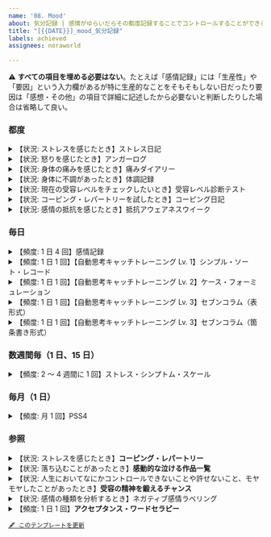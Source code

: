 ```yaml
---
name: '08. Mood'
about: 気分記録 | 感情がゆらいだらその都度記録することでコントロールすることができるようになります
title: "[{{DATE}}]_mood_気分記録"
labels: achieved
assignees: noraworld

---
```


⚠️ **すべての項目を埋める必要はない**。たとえば「感情記録」には「生産性」や「要因」という入力欄があるが特に生産的なことをそもそもしない日だったり要因は「感想・その他」の項目で詳細に記述したから必要ないと判断したりした場合は省略して良い。



### 都度
<details>
<summary>【状況: ストレスを感じたとき】ストレス日記</summary>

~~~
### 基本情報
| 項目 | 内容 |
| --- | :---: |
| 種別 | ストレス日記 |
| 状況 |  |
| ストレスサーモメーター |  |
| 感情 | パイチャート参照 |
| 幸福度 |  |
| 生産性 |  |
| 持続時間 |  |
| ストレス源 |  |
| トリガー |  |
| リアクション |  |
| 身体反応 |  |
| 対処レベル |  |

### 感情（パイチャート）
```mermaid
pie showData
"" : 
"" : 
"" : 
"" : 
```

### 感想・その他
特になし。
~~~

_記録の力 p.144_

#### ストレスサーモメーター
以下のような架空の温度計を見ながら、今のストレスが何点なのか採点します。「過去にも味わったことがないストレス」が 10 点で、「まったく何のイライラも不安もない」なら 0 点です。

<img alt="ストレスサーモメーター" src="https://github.com/noraworld/diary-templates/blob/main/assets/images/stress_thermometer.png?raw=true" width="30%">

#### 幸福度
そのストレスを受けたせいで、気分がどこまで落ち込んだかを 10 点満点で採点します。最低の気分なら 0 点で、最高の気分なら 10 点です。

#### 生産性
そのストレスを受けて、自分の生産性がどう変化したかを 10 点満点で採点します。いかにストレスが強くても、いつもと同じように働いたり日常の雑用をこなしたりすることができていれば 10 点、何も手につかなくなったのなら 0 点です。

#### 持続時間
ストレスを感じた時間の長さを記入します。「10 分間」「午後いっぱい」「1 日中」など。

#### 状況
ストレスを感じた時の環境、場所、原因になった人などを記入します。「鍵をかけずに家をでた」「上司から大量の仕事を指示された」「気温が寒すぎる」など。

#### ストレス源
「上司」「子ども」「ネットニュース」など、あなたにストレスを与えた原因を書きます。

#### 感情
そのストレスに対して、どんな感情を抱いたかを記録します。「怒り」「悲しみ」「イライラ」など、気持ちを正確に表せる言葉を探してください。

#### トリガー
「状況」がストレスを引き起こした理由を書き出します。たとえば、状況が「鍵をかけずに家をでた」なら、トリガーは「昨日、帰宅してソファに鍵を放置してしまった」、状況が「気温が寒すぎる」なら、トリガーは「天気予報を確認せずに家を出た」など。

#### リアクション
ストレスを感じた時に、あなたがどのような感情、または思考を抱いたかを記録します。「なんて俺はドジなんだ！ と思った」「あの上司は部下のことを何も考えていない！」「早く暖かくならないかなぁ……と感じた」など。

#### 身体反応
ストレスを感じた後、体にどんな変化が現れたかを記録します。「頭痛がした」「胃のあたりが重い」「手のひらに汗」のように、簡潔に書き込んでください。

#### 対処レベル
そのストレスをどれだけうまく対処できたかを書きます。「全然ダメ」「怒りが爆発した」「まぁまぁ」ぐらいの表現で、シンプルに書き込んでください。

#### 記入例
| 日時 | ストレス | 幸福度 | 感情 | 生産性 | ストレス源 | 身体反応 | 対処レベル |
| :---: | --- | :---: | :---: | :---: | :---: | :---: | :---: |
| 6/8 8:30 | 通勤ラッシュ | 4 | 朦朧 | 2 | 激混み | 吐き気 | ダメダメ |
| 10:30 | 予定の会議がキャンセル | 6 | 軽い不安 | 7 | 上司 | 胃が重い感じ | OK |
| 6/9 11:20 | 打合せの相手が 30 分遅刻 | 5 | イライラ | 6 | クライアント | 全身が熱い | よくない（コーヒーがぶ飲み） |
| 15:30 | 会社のプリンターが故障 | 3 | 怒り | 3 | 機械 | 頭が熱い | ダメダメ（修理の人に嫌な態度） |
| 17:40 | 予定の納品物が届かない | 5 | イライラと不安 | 6 | 外注先 | 汗ばむ | OK |
| 6/10 8:40 | 車両点検で電車が遅れる | 3 | 怒り | 8 | 電車 | 脈が速い | OK |
| 9:20 | プロジェクトの〆切が前倒しに | 2 | 超不安 | 4 | 上司 | 全身が熱い | ただ慌てる |
| 15:30 | 腰痛がひどい | 2 | 不安と苦しみ | 1 | 腰 | 全身が硬い | 薬が効果なし |

_記録の力_

| 時間 | ストレスレベル | 持続時間 | 状況 | トリガー | リアクション |
| :---: | :---: | :---: | --- | --- | --- |
| 10 時 | 5 | 40 分 | 上司に資料の作り方を注意された | 前にも言われたことを直さなかった | 気分が沈んで首あたりがチクチク痛んだ |
| 13 時 | 3 | 10 分 | 忙しくて昼飯を食べられなかった | 昼前の作業が終わらなかった | 作業の多さを呪った。あと軽い怒り |
| 18 時 | 8 | 午後ずっと | 今週末が締め切りの作業が全然終わらない | 仕事をずっと先延ばしにしてた | 軽いパニック状態で、仕事の多さに激しい怒り |
| 20 時 | 4 | 1 時間 | 忙しいのに友人から長電話が…… | 仕事のイライラと合わさってストレス激増 | 「こいつ空気読まないな」という気持ちがグルグル |
| 22 時 | 2 | 20 分 | 夜のニュースでヒドい事件を見た | 特になし | 「世の中はヒドいことばかり」と思って軽い頭痛 |

_超ストレス解消法_

TODO: データを蓄積したあとの活用法について、それぞれ記録の力、超ストレス解消法に記載されているのでそれをまとめる。
</details>



<details>
<summary>【状況: 怒りを感じたとき】アンガーログ</summary>

```
### 基本情報
| 項目 | 内容 |
| --- | :---: |
| 種別 | アンガーログ |
| 怒りの原因 |  |
| 怒りレベル |  |
| 反応 |  |
| 反応の判断 |  |

### 感想・その他
特になし。
```

_記録の力 p.203_

#### 怒りの原因
あなたを怒らせた人物やイベントを記入します。「会議が長引いた」や「仕事の邪魔された」など、怒りのトリガーを端的に書いてください。

#### 怒りレベル
どれくらい怒りを感じたかを 10 点満点で採点してください。腸が煮えくり返るくらいの怒りなら 10 点、まったくイライラしていないなら 0 点です。

#### 反応
怒りの感情に対して、あなたがどんなリアクションを取ったかを記入します。「怒鳴り散らした」「黙り込んだ」のように、自分が取った行動を記入しましょう。

#### 反応の判断
その怒りと行動が、後から振り返って正しいものだったかを記入します。「部下への失敗に怒りを抱くのは正しいが、人前で怒鳴り散らしたのは間違いだった」など、自分の正当性を考えてみましょう。

#### 記入例
| 日付 | 怒りの原因 | 反応 | 反応の判断 |
| :---: | --- | --- | --- |
| 6/6 | 打ち合わせに遅刻された | 小言をブツブツ | 怒ったのは正しいが、小言が長すぎた |
| 6/6 | 行動しない自分にイライラ | イライラしながらもネットを見る | どちらも正しくない |
| 6/7 | 会社でネットを見てて怒られる | ただむくれる | 怒られたのは当然だし、むくれても意味がなかった |
| 6/7 | 家族の風呂が長い | グッと飲み込む | さすがに 2 時間は入りすぎな気がする |
| 6/8 | 飲み会をドタキャンされた | 激怒の LINE を連発 | 怒ったのは正しいが、相手に悪い印象を与えた |
| 6/9 | 深夜に隣人が大騒ぎ | 壁を叩いた | 正当な怒りだと思う |
| 6/9 | 後輩に話をしてたら、よそ見を始めた | 「おい！」とだけ叫ぶ | 正当な怒りと対応だと思う |
| 6/10 | 上司にバカにされた | 引きつった笑顔で「やめてよ」と指摘 | 悪くない対応 |
| 6/10 | スーパーの列で横入りされた | 咳払い | なんか言ってやればよかった |
| 6/11 | 怒られている子どもを見かけた | とりあえず怒っている両親をにらむ | 怒りは当然だが、もうちょっと何かできた気もする |
| 6/12 | 子どもがうるさい | 怒鳴る | さすがに声を荒げすぎた |
</details>



<details>
<summary>【状況: 身体の痛みを感じたとき】痛みダイアリー</summary>

```
### 基本情報
| 項目 | 内容 |
| --- | :---: |
| 種別 | 痛みダイアリー |
| 痛い場所 |  |
| 痛みレベル |  |
| 状況 |  |
| 原因 |  |
| 対処 |  |

### 感想・その他
特になし。
```

_記録の力 p.159_

#### 痛い場所
痛みが起きた場所を書き込みます。「腰の左下あたり」「後頭部のつむじに近いエリア」「肩甲骨の左側全体」のように細かい場所を書いたほうが効果は高くなりますが、慣れないうちは「頭」や「腰」「ヒザ」などのザックリした表現でも構いません。

#### 痛みレベル
苦痛の大きさを 10 点満点で採点してください。過去にも味わったことがない痛みなら 10 点、少し耐えられなくなってきたくらいが 6 点、まったくの無痛なら 0 点です。

#### 状況
その痛みが起きたときにあなたがしていたこと、または周囲の状況を書き込みます。「お皿を洗っていた」「電車がこないのでイライラしていた」「会社で周囲がケンカしていた」のように、どんな状況で痛みが起きたのかを思い出してみてください。

#### 原因
痛みを引き起こしたトリガーを記入します。「満員電車でイライラ」や「無礼な店員の態度に怒った」といったメンタル系のトリガーでもいいですし、「重いものを持ち上げた」や「運動中に転んだ」のような身体的なトリガーを書いても問題ありません。原因がわからないときは「不明」と書いてください。

#### 対処
あなたが痛みにどんな対策をしたか、そしてその対策にはどれだけの効果があったかを書き込みます。「薬を飲んだらやや楽になった」「軽くストレッチをしたが効果なし」など、対策の内容と結果をセットで記入してください。

#### 記入例
| 日時 | 痛い場所 | 痛みレベル | 状況 | 原因 | 対処 |
| :---: | :---: | :---: | --- | --- | --- |
| 10/11 16:00 | 腰 | 6 | オフィスで朝からずっとデスクワーク | プロジェクトの進捗の遅れでイライラ | ハーブティーを飲んだら少し楽になった気もする |
| 10/12 18:00 | 〃 | 5 | 外回りの日 | 歩きすぎ | 早めにゆっくりお風呂に入ったらすぐ眠れた |
| 10/13 19:00 | 〃 | 4 | 友人と会食 | 痛みを感じるときもあるが、気にならない時間帯が多い | 特に何もせず |
| 10/14 10:30 | 〃 | 3 | 終日、家で過ごす | 一人でいると痛みに意識が向かいがちだが、今日は楽 | お風呂とストレッチ。横ばい |
| 10/15 8:00 | 〃 | 6 | 休日明けの出勤途中 | 電車混みすぎ。少し無理な体勢になった | 駅からタクシー。変化はないが悪化は防げたはず |
| 10/16 11:00 | 〃 | 4 | オフィスでデスクワーク（人まばら） | 上司が出張だと体が少し軽くなる気がする | 特に何もせず |
</details>



<details>
<summary>【状況: 身体に不調があったとき】体調記録</summary>

```
### 基本情報
| 項目 | 内容 |
| --- | :---: |
| 種別 | 体調記録 |
| 不快な場所 |  |
| 不快レベル |  |
| 状況 |  |
| 原因 |  |
| 対処 |  |

### 感想・その他
特になし。
```

_記録の力 p.159_

#### 不快な場所
不快が起きた場所を書き込みます。「腰の左下あたり」「後頭部のつむじに近いエリア」「肩甲骨の左側全体」のように細かい場所を書いたほうが効果は高くなりますが、慣れないうちは「頭」や「腰」「ヒザ」などのザックリした表現でも構いません。

#### 不快レベル
不快の大きさを 10 点満点で採点してください。過去にも味わったことがない不快なら 10 点、少し耐えられなくなってきたくらいが 6 点、まったく不快でないなら 0 点です。

#### 状況
その不快が起きたときにあなたがしていたこと、または周囲の状況を書き込みます。「お皿を洗っていた」「電車がこないのでイライラしていた」「会社で周囲がケンカしていた」のように、どんな状況で不快が起きたのかを思い出してみてください。

#### 原因
不快を引き起こしたトリガーを記入します。「満員電車でイライラ」や「無礼な店員の態度に怒った」といったメンタル系のトリガーでもいいですし、「重いものを持ち上げた」や「運動中に転んだ」のような身体的なトリガーを書いても問題ありません。原因がわからないときは「不明」と書いてください。

#### 対処
あなたが不快にどんな対策をしたか、そしてその対策にはどれだけの効果があったかを書き込みます。「薬を飲んだらやや楽になった」「軽くストレッチをしたが効果なし」など、対策の内容と結果をセットで記入してください。

#### 記入例
| 日時 | 不快な場所 | 不快レベル | 状況 | 原因 | 対処 |
| :---: | :---: | :---: | --- | --- | --- |
| 10/11 16:00 | 腰 | 6 | オフィスで朝からずっとデスクワーク | プロジェクトの進捗の遅れでイライラ | ハーブティーを飲んだら少し楽になった気もする |
| 10/12 18:00 | 〃 | 5 | 外回りの日 | 歩きすぎ | 早めにゆっくりお風呂に入ったらすぐ眠れた |
| 10/13 19:00 | 〃 | 4 | 友人と会食 | 痛みを感じるときもあるが、気にならない時間帯が多い | 特に何もせず |
| 10/14 10:30 | 〃 | 3 | 終日、家で過ごす | 一人でいると痛みに意識が向かいがちだが、今日は楽 | お風呂とストレッチ。横ばい |
| 10/15 8:00 | 〃 | 6 | 休日明けの出勤途中 | 電車混みすぎ。少し無理な体勢になった | 駅からタクシー。変化はないが悪化は防げたはず |
| 10/16 11:00 | 〃 | 4 | オフィスでデスクワーク（人まばら） | 上司が出張だと体が少し軽くなる気がする | 特に何もせず |
</details>



<details>
<summary>【状況: 現在の受容レベルをチェックしたいとき】受容レベル診断テスト</summary>

```
### SA-AAQ
| 項目 | 点数 |
| --- | :---: |
| 質問 1 |  |
| 質問 2 |  |
| 質問 3 |  |
| 質問 4 |  |
| 質問 5 |  |
| 質問 6 |  |
| 質問 7 |  |
| 質問 8 |  |
| **奇数の質問の平均値** | **** |
| **偶数の質問の平均値** | **** |

<details>
<summary>質問</summary>

1. コミュニケーションの不安は、自分にとって価値のある人生を送る妨げになっている
2. 社交不安について考えないように、自分に言い聞かせることがある
3. コミュニケーションの不安をなくすために、人生で大事なものを犠牲にしていることがある
4. 不適切なコミュニケーションをする自分を批判してしまうことがある
5. 人生で大事な決断をする前には、自分の社交不安を減らさなければならない
6. 自分がコミュニケーション不安に対して抱いている「考え方」が良いものなのか悪いものなのかを、よく考えてしまう
7. 自分の社交不安は、自分が行きたい人生を送るジャマにはならない
8. コミュニケーションで不安になっても、自分では認めないことがある
</details>

<details>
<summary>採点方法</summary>

上記の質問に 1 点（まったく当てはまらない）〜 7 点（完全に当てはまる）の範囲で点数をつけていく。

* 奇数の質問の数字を足して平均値を出す
* 偶数の質問の数字を足して平均値を出す
* それぞれの平均が 4 以上の場合は一般的な人よりも症状が深刻だと考えられる
</details>

### 感想・その他
特になし。
```
</details>



<details>
<summary>【状況: コーピング・レパートリーを試したとき】コーピング日記</summary>

```
### 基本情報
| 項目 | 内容 |
| --- | :---: |
| 種別 | コーピング日記 |
| 状況 |  |
| コーピング |  |
| 結果 |  |

### 結果の詳細・感想・その他
特になし。
```

#### 状況
ストレスの内容を記入します。

#### コーピング
実際に試してみたストレス解消テクニックを記入します。

#### 結果
実践したコーピングがストレス解消にどのぐらい効果があったかを 10 点満点で採点してください。

#### 記録例
⚠️ 下記の記入例では結果に具体的な文章を書いているが実際には 10 点満点で採点した値を記入する。具体的な文章は「結果の詳細・感想・その他」に記入する。

| 時間 | 状況 | コーピング | 結果 |
| :---: | --- | --- | --- |
| 10 時 | 明日までの仕事があるのに気がついたら後輩が先に帰っていた | 軽く深呼吸してから、自分のイライラを 20 分ぐらい紙に書き出した | 冷静な気持ちになれて、感情的にならずに後輩に注意のメールを送ることができた！ |
| 18 時 | 10 年前の失敗を友人からイジられまくり、さすがにイライラが大変なことに | 黙ってジッと怒りをこらえ、友人がこちらのイライラに気づいてくれるように仕向けてみた | イライラは収まらないし友人との話は止まるしであまりいいことはなかったなぁ… |
| 22 時 | なんだかわからないがとにかく急に悲しくなって不安にもなった | とりあえず部屋を掃除してアロマテラピーをやってみた | 掃除に集中してるうちに悲しみが消えてた |
</details>



<details>
<summary>【状況: 感情の抵抗を感じたとき】抵抗アウェアネスウイーク</summary>

```
### 基本情報
| 項目 | 内容 |
| --- | :---: |
| 種別 | 抵抗アウェアネスウイーク |

### 感じた抵抗

```

#### やり方
1. 一週間何か抵抗を感じた事を記録する
    * 起きるのが面倒　部下から頼まれた仕事等
    * 自分がいかに抵抗を無視しているかが分かる
    * 多くの人は現実から目を背けている
2. 抵抗に気付く度に淡々とラベリングする
    * 抵抗に気付くとストレスが低減していく
    * 抵抗に気付くと受け入れる事が出来る様になる

#### 具体例
* 朝目覚めてふとんから出るのめんどくさいと感じた
* ジムに行こうと思ったらめんどくさいなという気持ちが生じた
* 部下に頼まれた仕事をほったらかしにしちゃっていた
* 友人との何気ない会話の中でちょっとイラッとした
* 筋トレするのめんどくさいなと感じた

#### キーワード
なにか不快な感情を抱いたとき「心が抵抗を起こしているんだな」と思うこと。

#### 参考
* [史上最強の瞑想法を解説〜ハーバード大学式セルフコンパッション【後編】](https://daigovideolab.jp/play/a7ztQAsbPiKMpgVC4sYU)
</details>



### 毎日
<details>
<summary>【頻度: 1 日 4 回】感情記録</summary>

~~~
### 基本情報
| 項目 | 内容 |
| --- | :---: |
| 種別 | 感情記録 |
| ストレスサーモメーター |  |
| 感情 | パイチャート参照 |
| 気分レベル |  |
| 生産性 |  |
| 要因 |  |

### 感情（パイチャート）
```mermaid
pie showData
"" : 
"" : 
"" : 
"" : 
```

### 感想・その他
特になし。
~~~

_[1 日 4 回ずつ、そのときに自分がどんな感情を抱いていたかを記録すると良い](https://yuchrszk.blogspot.com/2019/07/blog-post_38.html#:~:text=1%E6%97%A54%E5%9B%9E%E3%81%9A%E3%81%A4%E3%80%81%E3%81%9D%E3%81%AE%E6%99%82%E3%81%AB%E8%87%AA%E5%88%86%E3%81%8C%E3%81%A9%E3%82%93%E3%81%AA%E6%84%9F%E6%83%85%E3%82%92%E6%8A%B1%E3%81%84%E3%81%A6%E3%81%84%E3%81%9F%E3%81%8B%E3%82%92%E8%A8%98%E9%8C%B2%E3%81%97%E3%81%A6%E3%81%8F%E3%81%A0%E3%81%95%E3%81%84%E3%81%AD%E3%83%BC)_

#### ストレスサーモメーター
以下のような架空の温度計を見ながら、今のストレスが何点なのか採点します。「過去にも味わったことがないストレス」が 10 点で、「まったく何のイライラも不安もない」なら 0 点です。

<img alt="ストレスサーモメーター" src="https://github.com/noraworld/diary-templates/blob/main/assets/images/stress_thermometer.png?raw=true" width="30%">

#### 幸福度
現在の気分がどれくらいかを 10 点満点で採点します。最低の気分なら 0 点で、最高の気分なら 10 点です。

#### 感情
どんな感情を抱いたかを記録します。「ウキウキ」「スッキリした感じ」「怒り」「悲しみ」「イライラ」など、気持ちを正確に表せる言葉を探してください。より細かな言葉で感情を表現したほうが効果が高まります。

#### 生産性
自分の生産性がどれくらいかを 10 点満点で採点します。いつもと以上に働いたり日常の雑用をこなしたりすることができていれば 10 点、何も手につかなかったなら 0 点です。

#### 要因
その気分になったと考えられる要因について考察して記入します。特に理由が思い浮かばない場合は「不明」と記入します。
</details>



<details>
<summary>【頻度: 1 日 1 回】【自動思考キャッチトレーニング Lv. 1】シンプル・ソート・レコード</summary>

1 日に最低でも 1 回は記入する。

~~~
### 基本情報
| 項目 | 内容 |
| --- | :---: |
| 種別 | シンプル・ソート・レコード |
| 状況 |  |
| 感情 | パイチャート参照 |
| 思考またはイメージ |  |

### 感情（パイチャート）
```mermaid
pie showData
"" : 
"" : 
"" : 
"" : 
```

### 感想・その他
特になし。
~~~

#### 状況
あなたにストレスを与えた人、場所、時間などを書き込みます。「道ばたで友人を見かけたので声をかけたが無視された」「急に知らない人からニラまれた」など。

#### 感情
ストレスを感じた時に、どんな感情を抱いたかを書き込んで、それぞれの割合をパーセントで採点します。「悲しさ 20 %、怒り50 %」「納得いかない気持ち 60 %」「虚無感 100 %」など。

#### 思考またはイメージ
ストレスを感じた時に、どんな思考やイメージが頭に浮かんだかを書き込みます。「自分が何か悪いことをしただろうか……」や「失礼な相手に怒鳴り散らす自分のイメージ」など。

#### 記入例
| 状況 | 感情 | 思考またはイメージ |
| --- | --- | --- |
| 道ばたで友人を見かけたので声をかけたが無視された | 納得いかない気持ち 60 % 切ない感覚 30 % | 「何か悪いことをしたか…」と思った |
| 上司から急に怒られた | ムシャクシャ 100 % | 「あんなやつ上司失格だ」と思い、上司を殴る想像 |
| 飼っていたペットが病気に | 悲しみ 50 % 焦り 50 % | ペットが弱っていくイメージ止まらない |
| 急に知らない人からニラまれた | 虚無感 100 % | 失礼な相手に怒鳴り散らす自分のイメージ |
</details>



<details>
<summary>【頻度: 1 日 1 回】【自動思考キャッチトレーニング Lv. 2】ケース・フォーミュレーション</summary>

1 日に最低でも 1 回は記入する。

~~~
### 基本情報
| 項目 | 内容 |
| --- | :---: |
| 種別 | ケース・フォーミュレーション |
| 状況 |  |
| 感情 | パイチャート参照 |
| 思考 |  |
| 行動 |  |
| 身体感覚 |  |

### 感情（パイチャート）
```mermaid
pie showData
"" : 
"" : 
"" : 
"" : 
```

### 感想・その他
特になし。
~~~

#### 状況
あなたにストレスを与えた人、場所、時間などを書き込みます。「道ばたで友人を見かけたので声をかけたが無視された」「急に知らない人からニラまれた」など。

#### 感情
ストレスを感じた時に、どんな感情を抱いたかを書き込んで、それぞれの割合をパーセントで採点します。「悲しさ 20 %、怒り50 %」「納得いかない気持ち 60 %」「虚無感 100 %」など。

#### 思考
ストレスを感じた時に、どんな思考やイメージが頭に浮かんだかを書き込みます。「自分が何か悪いことをしただろうか……」や「失礼な相手に怒鳴り散らす自分のイメージ」など。

#### 行動
ストレスに対してあなたがどんな行動を取ったかを書き込みます。「なにもせずじっと耐えた」「深呼吸をした」「壁を殴った」など。

#### 身体感覚
ストレスを感じた時に、あなたの体に起きた変化を書き込みます。「呼吸が浅くなった」「頭が痛くなった」「胸が圧迫された感じ」など。

#### 記入例
⚠️ 本当は「感情」は割合を書いたほうが良いはず……。

| 状況 | 感情 | 思考 | 行動 | 身体感覚 |
| --- | --- | --- | --- | --- |
| 仕事で取引先を怒らせてしまった | 悲しみ<br>イライラ<br>不安<br>焦り | 上司は僕を無能だと思うだろうな… | 上司の目を避けて仕事を進めるようになった | やる気が減少<br>無気力でボーっとした感じ |
</details>



<details>
<summary>【頻度: 1 日 1 回】【自動思考キャッチトレーニング Lv. 3】セブンコラム（表形式）</summary>

記載は特にないが、ケース・フォーミュレーションが 1 日最低でも 1 回は記録することが推奨されていることを考えるとこれも 1 日 1 回くらいのペースで行ったほうが良いだろう。

~~~
### 基本情報
| 項目 | 内容 |
| --- | :---: |
| 種別 | セブンコラム |
| 状況 |  |
| 感情 | パイチャート参照 |
| 思考 |  |
| 根拠 |  |
| 反証 |  |
| バランス思考 |  |
| いまの気分 | パイチャート参照 |

### 感情（パイチャート）
```mermaid
pie showData
"" : 
"" : 
"" : 
"" : 
```

### いまの気分（パイチャート）
```mermaid
pie showData
"" : 
"" : 
"" : 
"" : 
```

### 感想・その他
特になし。
~~~

#### 状況
あなたにストレスを与えた人、場所、時間などを書き込みます。「道ばたで友人を見かけたので声をかけたが無視された」「急に知らない人からニラまれた」など。

#### 感情
ストレスを感じた時に、どんな感情を抱いたかを書き込んで、それぞれの割合をパーセントで採点します。「悲しさ 20 %、怒り50 %」「納得いかない気持ち 60 %」「虚無感 100 %」など。

#### 思考
ストレスを感じた時に、どんな思考やイメージが頭に浮かんだかを書き込みます。「自分が何か悪いことをしただろうか……」や「失礼な相手に怒鳴り散らす自分のイメージ」など。

#### 根拠
あなたの頭に浮かんだ思考やイメージが「事実」にもとづいているかを考えて、その答えを書きます。思い込みではなく、あくまで客観的な「事実」だけを書くように注意してください。「プレゼンに失敗したのは、間違いなく自分の準備不足だった」や「自分が悪いと思ったが、考えてみたら根拠はなかった」「あの人が自分を嫌っている可能性はあるが、どこまで真実かはわからない」など。

#### 反証
あなたの頭に浮かんだ思考やイメージを矛盾する「事実」を書き出します。「いつも失敗していると思ったが、先日のプレゼンは成功だった」や「あの人に嫌われていると思ったが、このあいだは親しい感じで会話をした」など。

#### バランス思考
自動思考よりも、より事実にもとづく新たな考えを書いてみましょう。「上司に怒られたが、過去には何度かほめられたこともある。自分のことを嫌っていると思ったのは正確ではなく、たんにその時に上司の虫の居所が悪かっただけかもしれない」など。

#### いまの気分
バランス思考を書き込んだ結果、気分がどのように変化したかをパーセントで書き込みます。「イライラが 40 % 減った」や「不安が 70 % 改善」など。

#### 記入例
⚠️ 本当は「感情」は割合を書いたほうが良いはず……。

| 項目 | 内容 |
| --- | --- |
| 状況 | 上司からプレゼンの資料を直すように言われたが、前に言われたことと全然話が違っている。しかも明日までに急に修正を指示されてしまい、本来の作業にほとんど手を付けられない。 |
| 感情 | 怒り、焦り、徒労感、イライラ |
| 思考 | このあいだもまったく違うことを言ってたし、なんなんだあいつ！ どうせ部下のことなんか何も考えてないんだろう。そういえば、このあいだは俺の企画をさも自分が考えたように言ってたな…… |
| 根拠 | 他の部署でも働いたことがあるが、いまの上司はあきらかに前の上司よりはミスが多い。ただし、部下のことを何も考えていないかどうかはよくわからない。 |
| 反証 | 部下を気にかけないと思ったが、積極的に飲みに誘ったりしてコミュニケーションを取ろうとしているふしはある。ミスは多いが、仕事に成功したことも少なくない。 |
| バランス思考 | 「いまの部下を気にかけない」という思考に客観的な根拠はない。コミュニケーションを取ろうとして誘いをかけてくる姿を見れば、たんに部下との付き合いに困っているだけだとも解釈できる。今回、急な資料の修正を指示してきたのも、仕事に熱心なせいだとも言えなくはない。いまの時点ではどちらとも判断がつかないので、とりあえず目の前の作業予定をリスケジュールして取り組むか、上司に文句を言うかのどちらかにするしかないだろう。 |
| いまの気分 | 怒りが 30 % 減った、焦りは変わらない、イライラは 20 % 減った |
</details>



<details>
<summary>【頻度: 1 日 1 回】【自動思考キャッチトレーニング Lv. 3】セブンコラム（箇条書き形式）</summary>

~~~
### 基本情報
| 項目 | 内容 |
| --- | :---: |
| 種別 | セブンコラム |

### 状況
* 

### 感情（パイチャート）
```mermaid
pie showData
"" : 
"" : 
"" : 
"" : 
```

### 思考
* 

### 根拠
* 

### 反証
* 

### バランス思考
* 

### いまの気分（パイチャート）
```mermaid
pie showData
"" : 
"" : 
"" : 
"" : 
```

### 感想・その他
特になし。
~~~

記述方法に関しては表形式のほうを参照すること。
</details>



### 数週間毎（1 日、15 日）
<details>
<summary>【頻度: 2 〜 4 週間に 1 回】ストレス・シンプトム・スケール</summary>

2 〜 4 週間おきに採点する。

```
### ストレス・シンプトム・スケール
| ストレス症状 | 点数 |
| --- | :---: |
| 疲労感の増加 |  |
| 心臓のドキドキ感 |  |
| 脈拍の増加 |  |
| 汗の量が増えた |  |
| 呼吸スピードの増加 |  |
| 首、肩、腰の痛み |  |
| アゴのこわばり |  |
| 肌の赤み・皮膚の発疹 |  |
| 頭痛 |  |
| 手足が冷たい |  |
| 胸が締め付けられる感覚 |  |
| 吐き気 |  |
| 下痢または便秘 |  |
| 胃の不快感 |  |
| 爪を噛む |  |
| 顔や手足のけいれん |  |
| ドライマウス・呼吸困難 |  |
| 風邪を引く回数の増加 |  |
| イキイキした感覚の低下 |  |
| 食べ過ぎ |  |
| 希望がないような感覚 |  |
| 酒の飲み過ぎ |  |
| タバコの吸いすぎ |  |
| お金のムダ使い |  |
| 市販薬の使いすぎ |  |
| ガッカリした気分 |  |
| 緊張感・不安感の増加 |  |
| イライラ感の増加 |  |
| くよくよした考え |  |
| じれったい気持ち |  |
| 落ち込んだ感覚 |  |
| 性的関心の減少 |  |
| 怒りの増加 |  |
| よく眠れない |  |
| もの忘れ |  |
| 嫌な記憶を思い出す |  |
| 落ち着かない感覚 |  |
| 集中できない |  |
| 急に泣いてしまう |  |
| 仕事を休みがちになる |  |
| **合計点** | **** |

<details>
<summary>採点方法</summary>

過去 2 週間のあいだに、リストのような症状がどれだけ起きたかを思い出して採点する。採点の基準は次の 4 段階。

| 指標 | 点数 |
| --- | :---: |
| まったくない | 0 |
| 時々 | 1 |
| しばしば | 2 |
| とても多い | 3 |

すべての点数を合計し、以下の基準で判断する。

| 点数範囲 | 結果 |
| :---: | --- |
|  0 〜 19 | 平均より下のストレス |
| 20 〜 39 | 平均的なストレス |
| 40 〜 49 | やや平均より上のストレス |
| 50 以上 | 危険なレベル |
</details>

### 感想・その他
特になし。
```
</details>



### 毎月（1 日）
<details>
<summary>【頻度: 月 1 回】PSS4</summary>

月に 1 度行う。

```
### PSS4
| 項目 | 点数 |
| --- | :---: |
| 質問 1 |  |
| 質問 2 |  |
| 質問 3 |  |
| 質問 4 |  |
| **合計点** | **** |

<details>
<summary>質問</summary>

1. この 1 ヶ月で、人生の大きな問題をコントロールすることができないと、どれぐらい感じましたか？
2. この 1 ヶ月で、個人的な問題をうまく処理する能力があると、どれぐらい感じましたか？
3. この 1 ヶ月で、人生がうまく進んでいるなあとどれぐらい感じましたか？
4. この 1 ヶ月で、困難が山積みになって乗り越えるのが無理だと、どれぐらい感じましたか？
</details>

<details>
<summary>採点方法</summary>

下記のスコアに従ってすべての点数を合計する。合計点が 16 点に近いほどストレス度は高いと考えられる。

#### 質問 1 & 4
| 指標 | 点数 |
| --- | :---: |
| 一度もない | 0 |
| ほとんどない | 1 |
| 時々ある | 2 |
| よくある | 3 |
| とてもよくある | 4 |

#### 質問 2 & 3
| 指標 | 点数 |
| --- | :---: |
| 一度もない | 4 |
| ほとんどない | 3 |
| 時々ある | 2 |
| よくある | 1 |
| とてもよくある | 0 |
</details>

### 感想・その他
特になし。
```
</details>



### 参照
<details>
<summary>【状況: ストレスを感じたとき】<b>コーピング・レパートリー</b></summary>

### オリジナル
| トリガー | アクション | コスパ | 手軽さ | 即効性 | 効果の高さ | 持続時間 | 合計スコア |
| --- | --- | :---: | :---: | :---: | :---: | :---: | :---: |
| お腹が空いてイライラしたら | ナッツやバナナなどの軽食を摂る | 9 | 9 |  |  |  |  |  |
| ムカつく出来事が起きたら | アンガーログや筆記開示でぶちまける | 10 | 4 |  |  |  |  |  |
| 気分が落ち込んでいたら | テンションが上がる音楽を聴く | 10 | 5 |  |  |  |  |  |
| 現状のストレス解消法に飽きたら | コーピングを追加する | 10 | 7 |  |  |  |  |  |
| ムカつく出来事が起きたら | 「コーピング・レパートリーを使うチャンスだ！」と思う | 10 | 10 |  |  |  |  |  |
| 不安に苛まれたら | コーピング・レパートリーを眺める | 10 | 8 |  |  |  |  |  |
| 楽しいことがなくて絶望したら | YouTube を観る | 10 | 5 |  |  |  |  |  |
| 楽しいことがなくて絶望したら | 好きな YouTuber や実況者の新着動画を Google で検索する | 10 | 10 |  |  |  |  |  |
| 楽しいことがなくて絶望したら | アニメを観る | 9 | 5 |  |  |  |  |  |
| 自分に自信がなくなったら | 鏡の前で変顔をする | 10 | 8 |  |  |  |  |  |
| ごはんを食べ終わったら | サフランを飲む | 8 | 5 |  |  |  |  |  |
| 焦りを感じたら | 読書をする | 9 | 8 |  |  |  |  |  |
| 作業が煮詰まってイライラしたら | 貧乏ゆすりをする | 10 | 10 |  |  |  |  |  |
| ストレスで何か食べたい衝動に駆られたら | ガムを噛む | 7 | 9 |  |  |  |  |  |
| そういう気分になったら | セルフプレジャーをする | 10 | 6 |  |  |  |  |  |
| そういう気分になったら | 真ん中の足を揉む | 10 | 10 |  |  |  |  |  |
| 物音にイライラしたら | 音を気にせず思いっきりワークアウトをする | 8 | 6 |  |  |  |  |  |
| 焦りを感じたら | ラベンダーの香りを嗅ぐ | 10 | 10 |  |  |  |  |  |
| 不安に苛まれたら | 廊下をウロウロする | 10 | 9 |  |  |  |  |  |
| 作業が煮詰まってイライラしたら | 水を飲む | 10 | 9 |  |  |  |  |  |
| 眠くてボーっとしたら | 昼寝をする | 8 | 7 |  |  |  |  |  |
| 作業が煮詰まってイライラしたら | ハンドマッサージをする | 10 | 10 |  |  |  |  |  |
| 眠くてボーっとしたら | とりあえず横になる | 10 | 8 |  |  |  |  |  |
| 作業が煮詰まってイライラしたら | 窓を開けてボーっと外を眺める | 10 | 9 |  |  |  |  |  |
| 嫌なことがあったら | 頭の中で Cambly の先生と会話をする | 10 | 10 |  |  |  |  |  |
| 作業が煮詰まってイライラしたら | シャワーを浴びる | 7 | 5 |  |  |  |  |  |
| タイプミスが増えてイライラしたら | 爪を切る | 10 | 8 |  |  |  |  |  |
| 落ち込むことがあったら | 感動的な泣ける作品を観る |
| 将来のことやこれからのことで不安に苛まれたら | マインドフルに過ごす・瞑想をする |
| 自分を責めてしまったら | ぬいぐるみを抱く・誰もいないところで自分の身体を触る |
| 嫌なことや悲しいことやムカつくことなどがあったら | 日記のネタが出来てラッキーと思う |

#### アクション
ストレスを解消するための具体的な行動を記入します。

#### トリガー
どのようなストレスに有効なのかを記入します。

#### コスパ
その行動を行った結果の長期的なコスパを 10 点満点で記入します。

| 点数が高い | ↔ | 点数が低い |
| --- | :---: | --- |
| 実行するのにお金がかからない | ↔ | 実行するのにお金がかかる |
| 実行してもノーリスク | ↔ | 実行すると失うものがある |
| 実行すると健康になる | ↔ | 実行すると健康を害する |
| 実行するとポジティブになる | ↔ | 実行するとネガティブな影響が出る |
| 実行してもトラブルにならない | ↔ | 実行するとトラブルになる可能性がある |

#### 手軽さ
その行動がどれだけ実行に移しやすいかを 10 点満点で記入します。

| 点数が高い | ↔ | 点数が低い |
| --- | :---: | --- |
| 何も考えずにとりあえず実行できる | ↔ | 実行するのがめんどくさいなあと感じてしまう |
| すぐに実践できて速攻で完了する | ↔ | 実行するのに時間がかかる |
| 実行するのに準備がいらない | ↔ | 実行にあたって他にしなければいけないことがある（YouTube の視聴にはネットワーク制限の解除が必要） |
| 無制限で何度でもできる | ↔ | 実行回数が限られていたり時間帯が決まっている（シャワーを浴びたりサフランを飲んだりするのは 1 日に何回もできないしある程度時間帯が決まっている） |
| 消耗品の場合はそれを手に入れるのが容易である | ↔ | 手に入れるのが難しい |

#### 即効性
その行動を取ったあとどれくらいすぐにストレス解消の効果が現れるのかを 10 点満点で記入します。

⚠️ これを記入するには実際に直面したストレスに対してその行動を取った結果どのくらい効果があったのかを振り返る必要があります。

#### 効果の高さ
その行動を実践するとストレス解消にどのくらい効果があるのかを 10 点満点で記入します。科学的なエビデンスに裏打ちされた客観的な数値ではなく、実際に自分が実践してみてどう感じたか主観的な数値で記入してください。

⚠️ これを記入するには実際に直面したストレスに対してその行動を取った結果どのくらい効果があったのかを振り返る必要があります。

#### 持続時間
その行動を取ったあとのストレス解消効果がどれくらい持続するのかを 10 点満点で記入します。

⚠️ これを記入するには実際に直面したストレスに対してその行動を取った結果どのくらい効果があったのかを振り返る必要があります。

#### 合計スコア
「コスパ」「手軽さ」「即効性」「効果の高さ」「持続時間」の合計得点を記入します。

_参考: 『[超ストレス解消法 イライラが一瞬で消える100の科学的メソッド](https://www.amazon.co.jp/dp/4865371265)』筆者によるコーピング・レパートリーの例 Loc 2799_

### 備考
* 「ストレスクエスト」という RPG をプレイしているような感覚で行う
    * コーピング・レパートリーはアイテムリスト
    * イライラや不安などのストレス源はモンスター（強いストレスはボスモンスター）
    * ストレス（モンスター）とのエンカウントは嫌なことではなく貴重な経験値を稼いだりコーピング・レパートリー（アイテム）を使ったりするチャンス
    * ストレス（モンスター）をやっつければやっつけるほど経験値が貯まりストレスに強くなる
    * 強いストレス（ボスモンスター）に対しては強力なコーピング・レパートリー（アイテム）を使う
* 100 種類以上のアイテムがあると安心
    * 「YouTube を観る」や「シャワーを浴びる」などすぐにできないものも含まれているので 100 種類よりも多く用意しておくとより安心
* 冒険の書（コーピング日記）をつけてどのモンスターに「こうかは　ばつぐんだ！」になるのかをメモする
    * 同じアイテムでもモンスターによっては「こうかは　いまひとつ　のようだ……」になる可能性もある
* ラストエリクサー（コスパの悪いコーピング）の使用はなるべく避ける
</details>



<details>
<summary>【状況: 落ち込むことがあったとき】<b>感動的な泣ける作品一覧</b></summary>

* [FINAL FANTASY X](https://www.youtube.com/watch?v=YvSOr3NPpTA)
* 推しの子 (特に [シーズン 1 エピソード 1](https://www.amazon.co.jp/gp/video/detail/0Q91K7WKVN329Z9YX8OEU8GHC3/ref=atv_dp_btf_el_prime_sd_tv_resume_t1BTAAAAAA0wr0?autoplay=1&t=0))
* [Yesterday Once More](https://music.youtube.com/watch?v=Aa9YmR8SdeA)
* 国税局に財産を差し押さえられて人生がどうでもよくなり包丁を取り出しつかまる想像（2024 年 12 月 7 日）
* Detroit: Become Human (カーラたちが助かるエンディングやアメリカ軍に囲まれマーカスが歌うエンディング)
</details>



<details>
<summary>【状況: 人生においてなにかコントロールできないことや許せないこと、モヤモヤしたことがあったとき】<b>受容の精神を鍛えるチャンス</b></summary>

* 何十日、何百日と毎日欠かさず続けていた日常の習慣が途切れてしまうとき
* レッスン前の短い時間でやるべきことが中途半端に中断されてしまうとき
* オンラインレッスンや睡眠記録など、日記に書くことはあるけど睡眠を優先するために記録ができなかったとき
* 睡眠を優先するために日記のチェックがついていないタスクがたくさんあったとき
* 他のこと（仕事や他のプライベートのこと）が忙しくて日常タスクをこなせなかったとき
</details>



<details>
<summary>【状況: 感情の種類を分析するとき】ネガティブ感情ラベリング</summary>

* 感情を明確にせずに『イヤだ』や『不快』などの大ざっぱな解釈をする人ほどストレスに弱い
* メンタルが強い人たちは、だいたい以下の「7 つのネガティブ感情ワード」を使って自分の感情を整理する傾向がある
* ストレス日記などを記録する際の『感情』の項目に活用しよう

### 7 つのネガティブ感情ワード
* 悲しみ
* 不安
* 怒り
* イライラ
* 恥
* 嫌悪
* 罪悪感

### オリジナル
* 焦燥感
* 憂鬱
</details>



<details>
<summary>【頻度: 1 日 1 回】<b>アクセプタンス・ワードセラピー</b></summary>

1 日に 1 回は「受容の精神」について述べた言葉や書物に触れる。

| 名言 | 作者 |
| --- | --- |
| 「ゆく河の流れは絶えずして、しかも、もとの水にあらず」 | 方丈記 |
| 「折節（おりふし）の移り変るこそ、ものごとにあはれなれ」 | 徒然草 |
| 「変えることのできるものについて、それを変えるだけの勇気をわれらに与えたまえ。変えることのできないものについては、それを受け入れられる冷静さを与えたまえ。そして、変えることのできるものと、変えることのできないものとを、見分ける知恵を与えたまえ。」 | ラインホルド・ニーバー |
| 「しがみつくことが私たちを強くすると考える者もいるが時には手放すことが私たちを強くするのだ」 | ヘルマン・ヘッセ |
| 「手放すことは相手に愛を伝える手段のひとつである」 | 作者不明 |
| 「わたしたちは、先に死んだ者たちのことを決して忘れたがらない。しかし、心に留めておいてほしい。忘却は世界の終わりではない。新しい人生の始まりなのだ」 | 作者不明 |
| 「誰かへの怒りにこだわることは、その嫌いな相手が、あなたの頭に住み着く権利を無料であたえたのと同じだ」 | アン・ランダース |
| 「わたしたちが本当に練習すべきことはひとつだけ。お互いの存在を手放すことだ。しがみつくことは誰にでもできる。そんなことは学ばなくてもいい」 | リルケ |
| 「ひと呼吸ごとに受容と解放のチャンスがおとずれる。愛情を受け入れ、痛みを解放する」 | ブレンダ・マッキンタイヤ |
| 「ときどき、自分がしがみついているものに本当の価値があるのか確かめ、手放さねばならない」 | 作者不明 |
| 「わたしたちは、計画した人生をあきらめる意志を持たねばならない。未来に待ち受ける人生を受け入れるために」 | ジョセフ・キャンベル |
| 「老子は『自分を手放すと、自分になれる』とおっしゃいました。わたしは、自分の持ち物を手放したとき、必要なものが手に入りました。もがくのを止めたときに理想の仕事やパートナーが見つかったことは？ これが手放すことのパラドックスです。達成するために手放すのです」 | メアリー・マニン・モリッシー |
| 「自分が何者であるかにこだわらなければ、自分になれるだろう」 | 老子 |
</details>

[`🖋️ このテンプレートを更新`](https://github.com/noraworld/diary-templates/edit/main/.github/ISSUE_TEMPLATE/mood.md)
